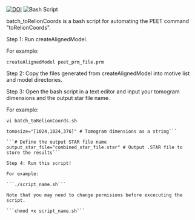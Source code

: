 [![DOI](https://img.shields.io/badge/DOI-10.1038%2Fs41586--024--07680--x-blue)](https://doi.org/10.1038/s41586-024-07680-x)
![Bash Script](https://img.shields.io/badge/script-bash-1f425f)

batch_toRelionCoords is a bash script for automating the PEET command "toRelionCoords".

Step 1: Run createAlignedModel.

For example:

```createAlignedModel peet_prm_file.prm```

Step 2: Copy the files generated from createAlignedModel into motive list and model directories.

Step 3: Open the bash script in a text editor and input your tomogram dimensions and the output star file name.

For example: 

```vi batch_toRelionCoords.sh```

```# Define tomogram dimensions. This relates to the bin4 tomogram generated in Warp
tomosize="[1024,1024,376]" # Tomogram dimensions as a string```

```# Define the output STAR file name
output_star_file="combined_star_file.star" # Output .STAR file to store the results```

Step 4: Run this script!

For example: 

```./script_name.sh```

Note that you may need to change permisions before excecuting the script.

```chmod +x script_name.sh```
